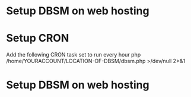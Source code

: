 # Setup DBSM on web hosting


# Setup CRON
Add the following CRON task set to run every hour
php /home/YOURACCOUNT/LOCATION-OF-DBSM/dbsm.php >/dev/null 2>&1


# Setup DBSM on web hosting
